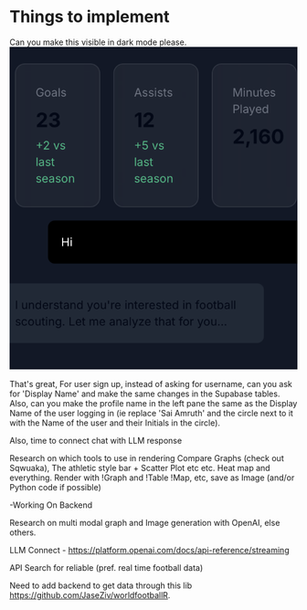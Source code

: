 # Things to implement

Can you make this visible in dark mode please.
![Description](Images/changetext.png)

That's great, For user sign up, instead of asking for username, can you ask for 'Display Name' and make the same changes in the Supabase tables. Also, can you make the profile name in the left pane the same as the Display Name of the user logging in (ie replace 'Sai Amruth' and the circle next to it with the Name of the user and their Initials in the circle).

Also, time to connect chat with LLM response

Research on which tools to use in rendering Compare Graphs (check out Sqwuaka), The athletic style bar + Scatter Plot etc etc. Heat map and everything. Render with !Graph and !Table !Map, etc, save as Image (and/or Python code if possible)


-Working On Backend


Research on multi modal graph and Image generation with OpenAI, else others.

LLM Connect - https://platform.openai.com/docs/api-reference/streaming

API Search for reliable (pref. real time football data)

Need to add backend to get data through this lib https://github.com/JaseZiv/worldfootballR.

